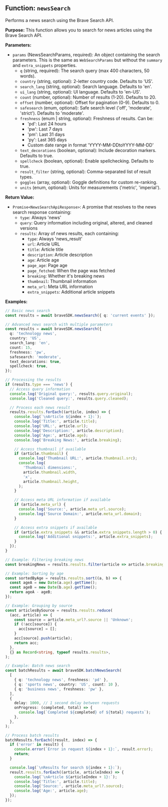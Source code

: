 ## Function: `newsSearch`

Performs a news search using the Brave Search API.

**Purpose:**
This function allows you to search for news articles using the Brave Search API.

**Parameters:**

- `params` (NewsSearchParams, required): An object containing the search parameters. This is the same as `WebSearchParams` but without the `summary` and `extra_snippets` properties.
  - `q` (string, required): The search query (max 400 characters, 50 words).
  - `country` (string, optional): 2-letter country code. Defaults to 'US'.
  - `search_lang` (string, optional): Search language. Defaults to 'en'.
  - `ui_lang` (string, optional): UI language. Defaults to 'en-US'.
  - `count` (number, optional): Number of results (1-20). Defaults to 20.
  - `offset` (number, optional): Offset for pagination (0-9). Defaults to 0.
  - `safesearch` (enum, optional): Safe search level ('off', 'moderate', 'strict'). Defaults to 'moderate'.
  - `freshness` (enum | string, optional): Freshness of results. Can be:
    - 'pd': Last 24 hours
    - 'pw': Last 7 days
    - 'pm': Last 31 days
    - 'py': Last 365 days
    - Custom date range in format 'YYYY-MM-DDtoYYYY-MM-DD'
  - `text_decorations` (boolean, optional): Include decoration markers. Defaults to true.
  - `spellcheck` (boolean, optional): Enable spellchecking. Defaults to true.
  - `result_filter` (string, optional): Comma-separated list of result types.
  - `goggles` (array<string>, optional): Goggle definitions for custom re-ranking.
  - `units` (enum, optional): Units for measurements ('metric', 'imperial').

**Return Value:**

- `Promise<NewsSearchApiResponse>`: A promise that resolves to the news search response containing:
  - `type`: Always 'news'
  - `query`: Query information including original, altered, and cleaned versions
  - `results`: Array of news results, each containing:
    - `type`: Always 'news_result'
    - `url`: Article URL
    - `title`: Article title
    - `description`: Article description
    - `age`: Article age
    - `page_age`: Page age
    - `page_fetched`: When the page was fetched
    - `breaking`: Whether it's breaking news
    - `thumbnail`: Thumbnail information
    - `meta_url`: Meta URL information
    - `extra_snippets`: Additional article snippets

**Examples:**

```typescript
// Basic news search
const results = await braveSDK.newsSearch({ q: 'current events' });

// Advanced news search with multiple parameters
const results = await braveSDK.newsSearch({
  q: 'technology news',
  country: 'US',
  search_lang: 'en',
  count: 15,
  freshness: 'pw',
  safesearch: 'moderate',
  text_decorations: true,
  spellcheck: true,
});

// Processing the results
if (results.type === 'news') {
  // Access query information
  console.log('Original query:', results.query.original);
  console.log('Cleaned query:', results.query.cleaned);

  // Process each news result
  results.results.forEach((article, index) => {
    console.log(`\nArticle ${index + 1}:`);
    console.log('Title:', article.title);
    console.log('URL:', article.url);
    console.log('Description:', article.description);
    console.log('Age:', article.age);
    console.log('Breaking News:', article.breaking);

    // Access thumbnail if available
    if (article.thumbnail) {
      console.log('Thumbnail URL:', article.thumbnail.src);
      console.log(
        'Thumbnail dimensions:',
        article.thumbnail.width,
        'x',
        article.thumbnail.height,
      );
    }

    // Access meta URL information if available
    if (article.meta_url) {
      console.log('Source:', article.meta_url.source);
      console.log('Source Domain:', article.meta_url.domain);
    }

    // Access extra snippets if available
    if (article.extra_snippets && article.extra_snippets.length > 0) {
      console.log('Additional snippets:', article.extra_snippets);
    }
  });
}

// Example: Filtering breaking news
const breakingNews = results.results.filter(article => article.breaking);

// Example: Sorting by age
const sortedByAge = results.results.sort((a, b) => {
  const ageA = new Date(a.age).getTime();
  const ageB = new Date(b.age).getTime();
  return ageA - ageB;
});

// Example: Grouping by source
const articlesBySource = results.results.reduce(
  (acc, article) => {
    const source = article.meta_url?.source || 'Unknown';
    if (!acc[source]) {
      acc[source] = [];
    }
    acc[source].push(article);
    return acc;
  },
  {} as Record<string, typeof results.results>,
);

// Example: Batch news search
const batchResults = await braveSDK.batchNewsSearch(
  [
    { q: 'technology news', freshness: 'pd' },
    { q: 'sports news', country: 'US', count: 10 },
    { q: 'business news', freshness: 'pw' },
  ],
  {
    delay: 1000, // 1 second delay between requests
    onProgress: (completed, total) => {
      console.log(`Completed ${completed} of ${total} requests`);
    },
  },
);

// Process batch results
batchResults.forEach((result, index) => {
  if ('error' in result) {
    console.error(`Error in request ${index + 1}:`, result.error);
    return;
  }

  console.log(`\nResults for search ${index + 1}:`);
  result.results.forEach((article, articleIndex) => {
    console.log(`\nArticle ${articleIndex + 1}:`);
    console.log('Title:', article.title);
    console.log('Source:', article.meta_url?.source);
    console.log('Age:', article.age);
  });
});
```
